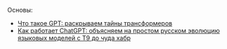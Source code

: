 Основы:
- [Что такое GPT: раскрываем тайны трансформеров](https://proglib.io/p/chto-takoe-gpt-raskryvaem-tayny-transformerov-2024-04-11?ysclid=m9whdfc17e35837005)
- [Как работает ChatGPT: объясняем на простом русском эволюцию языковых моделей с T9 до чуда хабр](https://habr.com/ru/companies/ods/articles/716918/)
